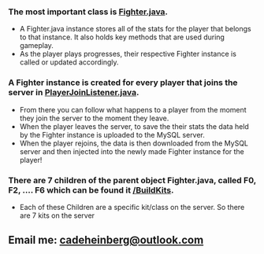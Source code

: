 ### The most important class is [Fighter.java](https://github.com/cadeheinberg/SKplugin/blob/main/SevenKitsPlugin/src/me/cade/PluginSK/Fighter.java).
- A Fighter.java instance stores all of the stats for the player that belongs to that instance. It also holds key methods that are used during gameplay.
- As the player plays progresses, their respective Fighter instance is called or updated accordingly.

### A Fighter instance is created for every player that joins the server in [PlayerJoinListener.java](https://github.com/cadeheinberg/SKplugin/blob/main/SevenKitsPlugin/src/me/cade/PluginSK/PlayerJoin/PlayerJoinListener.java).
- From there you can follow what happens to a player from the moment they join the server to the moment they leave.
- When the player leaves the server, to save the their stats the data held by the Fighter instance is uploaded to the MySQL server.
- When the player rejoins, the data is then downloaded from the MySQL server and then injected into the newly made Fighter instance for the player!

### There are 7 children of the parent object Fighter.java, called F0, F2, .... F6 which can be found it [/BuildKits](https://github.com/cadeheinberg/SKplugin/tree/main/SevenKitsPlugin/src/me/cade/PluginSK/BuildKits).
- Each of these Children are a specific kit/class on the server. So there are 7 kits on the server

## Email me: cadeheinberg@outlook.com
